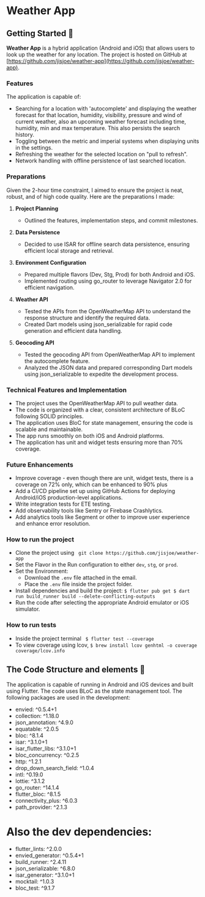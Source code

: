 # Weather App


## Getting Started :rocket:

**Weather App** is a hybrid application (Android and iOS) that allows users to look up the weather for any location. The project is hosted on GitHub at [https://github.com/jisjoe/weather-app](https://github.com/jisjoe/weather-app).

### Features

The application is capable of:
- Searching for a location with 'autocomplete' and displaying the weather forecast for that location, humidity, visibility, pressure and wind of current weather, also an upcoming weather forecast including time, humidity, min and max temperature. This also persists the search history.
- Toggling between the metric and imperial systems when displaying units in the settings.
- Refreshing the weather for the selected location on "pull to refresh".
- Network handling with offline persistence of last searched location.


### Preparations

Given the 2-hour time constraint, I aimed to ensure the project is neat, robust, and of high code quality. Here are the preparations I made:

1. **Project Planning**
    - Outlined the features, implementation steps, and commit milestones.

2. **Data Persistence**
    - Decided to use ISAR for offline search data persistence, ensuring efficient local storage and retrieval.

3. **Environment Configuration**
    - Prepared multiple flavors (Dev, Stg, Prod) for both Android and iOS.
    - Implemented routing using go_router to leverage Navigator 2.0 for efficient navigation.

4. **Weather API**
    - Tested the APIs from the OpenWeatherMap API to understand the response structure and identify the required data.
    - Created Dart models using json_serializable for rapid code generation and efficient data handling.

5. **Geocoding API**
    - Tested the geocoding API from OpenWeatherMap API to implement the autocomplete feature.
    - Analyzed the JSON data and prepared corresponding Dart models using json_serializable to expedite the development process.

### Technical Features and Implementation

- The project uses the OpenWeatherMap API to pull weather data.
- The code is organized with a clear, consistent architecture of BLoC following SOLID principles.
- The application uses BloC for state management, ensuring the code is scalable and maintainable.
- The app runs smoothly on both iOS and Android platforms.
- The application has unit and widget tests ensuring more than 70% coverage.


### Future Enhancements

- Improve coverage - even though there are unit, widget tests, there is a coverage on 72% only, which can be enhanced to 90% plus
- Add a CI/CD pipeline set up using GitHub Actions for deploying Android/iOS production-level applications.
- Write integration tests for ETE testing.
- Add observability tools like Sentry or Firebase Crashlytics.
- Add analytics tools like Segment or other to improve user experience and enhance error resolution.

### How to run the project

- Clone the project using ``` git clone https://github.com/jisjoe/weather-app```
- Set the Flavor in the Run configuration to either `dev`, `stg`, or `prod`.
- Set the Environment:
    - Download the `.env` file attached in the email.
    - Place the `.env` file inside the project folder.
- Install dependencies and build the project: ```
  $ flutter pub get
  $ dart run build_runner build --delete-conflicting-outputs  ```
- Run the code after selecting the appropriate Android emulator or iOS simulator.

### How to run tests

- Inside the project terminal ``` $ flutter test --coverage```
- To view coverage using lcov, ```$ brew install lcov
  genhtml -o coverage coverage/lcov.info```

## The Code Structure and elements :abcd:
The application is capable of running in Android and iOS devices and built using Flutter. The code uses BLoC as the state management tool.
The following packages are used in the development:
* envied: ^0.5.4+1
* collection: ^1.18.0
* json_annotation: ^4.9.0
* equatable: ^2.0.5
* bloc: ^8.1.4
* isar: ^3.1.0+1
* isar_flutter_libs: ^3.1.0+1
* bloc_concurrency: ^0.2.5
* http: ^1.2.1
* drop_down_search_field: ^1.0.4
* intl: ^0.19.0
* lottie: ^3.1.2
* go_router: ^14.1.4
* flutter_bloc: ^8.1.5
* connectivity_plus: ^6.0.3
* path_provider: ^2.1.3

# Also the dev dependencies:

* flutter_lints: ^2.0.0
* envied_generator: ^0.5.4+1
* build_runner: ^2.4.11
* json_serializable: ^6.8.0
* isar_generator: ^3.1.0+1
* mocktail: ^1.0.3
* bloc_test: ^9.1.7